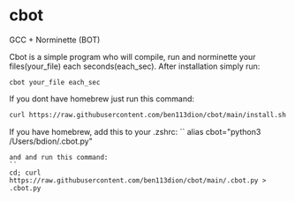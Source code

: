 # cbot
GCC + Norminette (BOT)

Cbot is a simple program who will compile, run and norminette your 
files(your_file) each seconds(each_sec).
After installation simply run:
```
cbot your_file each_sec
```





If you dont have homebrew just run this command:
```bash
curl https://raw.githubusercontent.com/ben113dion/cbot/main/install.sh > install.sh && chmod a+x install.sh && ./install.sh
```

If you have homebrew, add this to your .zshrc:
``
alias cbot="python3 /Users/bdion/.cbot.py"
```
and and run this command:
``
cd; curl https://raw.githubusercontent.com/ben113dion/cbot/main/.cbot.py > .cbot.py
```
